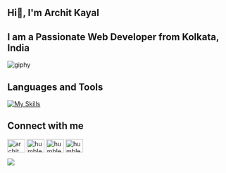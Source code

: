 ## Hi👋, I'm Archit Kayal

## I am a Passionate Web Developer from Kolkata, India 

![giphy](https://github.com/ArchitKayal/ArchitKayal/assets/59079120/7dbe20bf-4c01-4273-920a-052861f57339)  

## Languages and Tools

[![My Skills](https://skillicons.dev/icons?i=c,cpp,py,html,css,js,react,nodejs,redux,firebase,mongodb,tailwind,vscode,git)](https://skillicons.dev)

## Connect with me

<p align="left">
<a href="https://www.linkedin.com/in/archit-kayal/" target="blank"><img align="center" src="https://raw.githubusercontent.com/rahuldkjain/github-profile-readme-generator/master/src/images/icons/Social/linked-in-alt.svg" alt="archit kayal" height="30" width="40" /></a>
<a href="https://leetcode.com/u/KronoKop/" target="blank"><img align="center" src="https://raw.githubusercontent.com/rahuldkjain/github-profile-readme-generator/master/src/images/icons/Social/leet-code.svg" alt="humblefoo1" height="30" width="40" /></a>
<a href="https://www.codechef.com/users/kronokop" target="blank"><img align="center" src="https://cdn.jsdelivr.net/npm/simple-icons@3.1.0/icons/codechef.svg" alt="humblefoo1" height="30" width="40" /></a>
<a href="https://codeforces.com/profile/KronoKop" target="blank"><img align="center" src="https://raw.githubusercontent.com/rahuldkjain/github-profile-readme-generator/master/src/images/icons/Social/codeforces.svg" alt="humblefoo1" height="30" width="40" /></a>
</p>

![](https://raw.githubusercontent.com/ArchitKayal/github-stats-transparent/generated/languages.svg)

